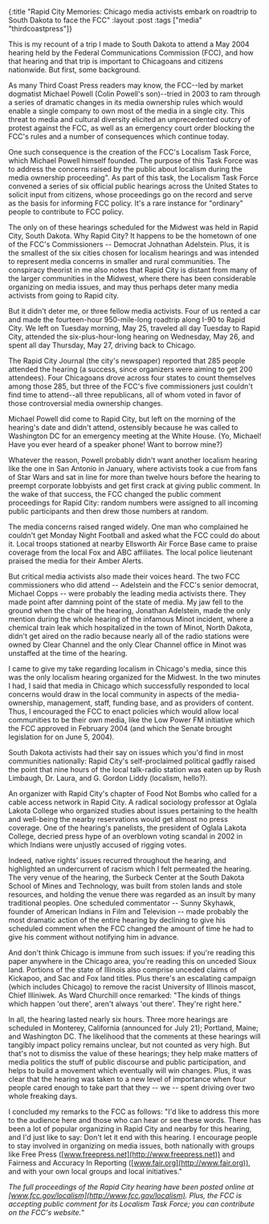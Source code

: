 {:title "Rapid City Memories: Chicago media activists embark on roadtrip to South Dakota to face the FCC"
:layout :post
:tags  ["media" "thirdcoastpress"]}

This is my recount of a trip I made to South Dakota to attend a May 2004
hearing held by the Federal Communications Commission (FCC), and how that
hearing and that trip is important to Chicagoans and citizens nationwide. But
first, some background.  
  
As many Third Coast Press readers may know, the FCC--led by market dogmatist
Michael Powell (Colin Powell's son)--tried in 2003 to ram through a series of
dramatic changes in its media ownership rules which would enable a single
company to own most of the media in a single city. This threat to media and
cultural diversity elicited an unprecedented outcry of protest against the
FCC, as well as an emergency court order blocking the FCC's rules and a number
of consequences which continue today.  
  
One such consequence is the creation of the FCC's Localism Task Force, which
Michael Powell himself founded. The purpose of this Task Force was to address
the concerns raised by the public about localism during the media ownership
proceeding". As part of this task, the Localism Task Force convened a series
of six official public hearings across the United States to solicit input from
citizens, whose proceedings go on the record and serve as the basis for
informing FCC policy. It's a rare instance for "ordinary" people to contribute
to FCC policy.  
  
The only on of these hearings scheduled for the Midwest was held in Rapid
City, South Dakota. Why Rapid City? It happens to be the hometown of one of
the FCC's Commissioners -- Democrat Johnathan Adelstein. Plus, it is the
smallest of the six cities chosen for localism hearings and was intended to
represent media concerns in smaller and rural communities. The conspiracy
theorist in me also notes that Rapid City is distant from many of the larger
communities in the Midwest, where there has been considerable organizing on
media issues, and may thus perhaps deter many media activists from going to
Rapid city.  
  
But it didn't deter me, or three fellow media activists. Four of us rented a
car and made the fourteen-hour 950-mile-long roadtrip along I-90 to Rapid
City. We left on Tuesday morning, May 25, traveled all day Tuesday to Rapid
City, attended the six-plus-hour-long hearing on Wednesday, May 26, and spent
all day Thursday, May 27, driving back to Chicago.  
  
The Rapid City Journal (the city's newspaper) reported that 285 people
attended the hearing (a success, since organizers were aiming to get 200
attendees). Four Chicagoans drove across four states to count themselves among
those 285, but three of the FCC's five commissioners just couldn't find time
to attend--all three republicans, all of whom voted in favor of those
controversial media ownership changes.  
  
Michael Powell did come to Rapid City, but left on the morning of the
hearing's date and didn't attend, ostensibly because he was called to
Washington DC for an emergency meeting at the White House. (Yo, Michael! Have
you ever heard of a speaker phone! Want to borrow mine?)  
  
Whatever the reason, Powell probably didn't want another localism hearing like
the one in San Antonio in January, where activists took a cue from fans of
Star Wars and sat in line for more than twelve hours before the hearing to
preempt corporate lobbyists and get first crack at giving public comment. In
the wake of that success, the FCC changed the public comment proceedings for
Rapid City: random numbers were assigned to all incoming public participants
and then drew those numbers at random.  
  
The media concerns raised ranged widely. One man who complained he couldn't
get Monday Night Football and asked what the FCC could do about it. Local
troops stationed at nearby Ellsworth Air Force Base came to praise coverage
from the local Fox and ABC affiliates. The local police lieutenant praised the
media for their Amber Alerts.  
  
But critical media activists also made their voices heard. The two FCC
commissioners who did attend -- Adelstein and the FCC's senior democrat,
Michael Copps -- were probably the leading media activists there. They made
point after damning point of the state of media. My jaw fell to the ground
when the chair of the hearing, Jonathan Adelstein, made the only mention
during the whole hearing of the infamous Minot incident, where a chemical
train leak which hospitalized in the town of Minot, North Dakota, didn't get
aired on the radio because nearly all of the radio stations were owned by
Clear Channel and the only Clear Channel office in Minot was unstaffed at the
time of the hearing.  
  
I came to give my take regarding localism in Chicago's media, since this was
the only localism hearing organized for the Midwest. In the two minutes I had,
I said that media in Chicago which successfully responded to local concerns
would draw in the local community in aspects of the media-ownership,
management, staff, funding base, and as providers of content. Thus, I
encouraged the FCC to enact policies which would allow local communities to be
their own media, like the Low Power FM initiative which the FCC approved in
February 2004 (and which the Senate brought legislation for on June 5, 2004).  
  
South Dakota activists had their say on issues which you'd find in most
communities nationally: Rapid City's self-proclaimed political gadfly raised
the point that nine hours of the local talk-radio station was eaten up by Rush
Limbaugh, Dr. Laura, and G. Gordon Liddy (localism, hello?).  
  
An organizer with Rapid City's chapter of Food Not Bombs who called for a
cable access network in Rapid City. A radical sociology professor at Oglala
Lakota College who organized studies about issues pertaining to the health and
well-being the nearby reservations would get almost no press coverage. One of
the hearing's panelists, the president of Oglala Lakota College, decried press
hype of an overblown voting scandal in 2002 in which Indians were unjustly
accused of rigging votes.  
  
Indeed, native rights' issues recurred throughout the hearing, and highlighted
an undercurrent of racism which I felt permeated the hearing. The very venue
of the hearing, the Surbeck Center at the South Dakota School of Mines and
Technology, was built from stolen lands and stole resources, and holding the
venue there was regarded as an insult by many traditional peoples. One
scheduled commentator -- Sunny Skyhawk, founder of American Indians in Film
and Television -- made probably the most dramatic action of the entire hearing
by declining to give his scheduled comment when the FCC changed the amount of
time he had to give his comment without notifying him in advance.  
  
And don't think Chicago is immune from such issues: if you're reading this
paper anywhere in the Chicago area, you're reading this on unceded Sioux land.
Portions of the state of Illinois also comprise unceded claims of Kickapoo,
and Sac and Fox land titles. Plus there's an escalating campaign (which
includes Chicago) to remove the racist University of Illinois mascot, Chief
Illiniwek. As Ward Churchill once remarked: "The kinds of things which happen
'out there', aren't always 'out there'. They're right here."  
  
In all, the hearing lasted nearly six hours. Three more hearings are scheduled
in Monterey, California (announced for July 21); Portland, Maine; and
Washington DC. The likelihood that the comments at these hearings will
tangibly impact policy remains unclear, but not counted as very high. But
that's not to dismiss the value of these hearings; they help make matters of
media politics the stuff of public discourse and public participation, and
helps to build a movement which eventually will win changes. Plus, it was
clear that the hearing was taken to a new level of importance when four people
cared enough to take part that they -- we -- spent driving over two whole
freaking days.  
  
I concluded my remarks to the FCC as follows: "I'd like to address this more
to the audience here and those who can hear or see these words. There has been
a lot of popular organizing in Rapid City and nearby for this hearing, and I'd
just like to say: Don't let it end with this hearing. I encourage people to
stay involved in organizing on media issues, both nationally with groups like
Free Press ([www.freepress.net](http://www.freepress.net)) and Fairness
and Accuracy In Reporting ([www.fair.org](http://www.fair.org)), and
with your own local groups and local initiatives."  
  
_The full proceedings of the Rapid City hearing have been posted online at [www.fcc.gov/localism](http://www.fcc.gov/localism). Plus, the FCC is accepting public comment for its Localism Task Force; you can contribute on the FCC's website._"

